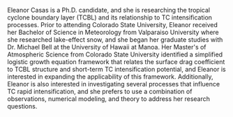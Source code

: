 Eleanor Casas is a Ph.D. candidate, and she is researching the tropical cyclone boundary layer (TCBL) and its relationship to TC intensification processes. Prior to attending Colorado State University, Eleanor received her Bachelor of Science in Meteorology from Valparaiso University where she researched lake-effect snow, and she began her graduate studies with Dr. Michael Bell at the University of Hawaii at Manoa. Her Master's of Atmospheric Science from Colorado State University identified a simplified logistic growth equation framework that relates the surface drag coefficient to TCBL structure and short-term TC intensification potential, and Eleanor is interested in expanding the applicability of this framework. Additionally, Eleanor is also interested in investigating several processes that influence TC rapid intensification, and she prefers to use a combination of observations, numerical modeling, and theory to address her research questions.

